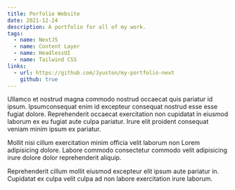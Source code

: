 ```yaml
---
title: Porfolio Website
date: 2021-12-24
description: A portfolio for all of my work.
tags:
  - name: NextJS
  - name: Content Layer
  - name: HeadlessUI
  - name: Tailwind CSS
links:
  - url: https://github.com/Jyuston/my-portfolio-next
    github: true
---
```


Ullamco et nostrud magna commodo nostrud occaecat quis pariatur id ipsum.
Ipsumconsequat enim id excepteur consequat nostrud esse esse fugiat dolore.
Reprehenderit occaecat exercitation non cupidatat in eiusmod laborum ex eu
fugiat aute culpa pariatur. Irure elit proident consequat veniam minim ipsum ex
pariatur.

Mollit nisi cillum exercitation minim officia velit laborum non Lorem
adipisicing dolore. Labore commodo consectetur commodo velit adipisicing irure
dolore dolor reprehenderit aliquip.

Reprehenderit cillum mollit eiusmod
excepteur elit ipsum aute pariatur in. Cupidatat ex culpa velit culpa ad non
labore exercitation irure laborum.

